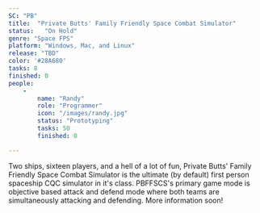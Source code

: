 ```yaml
---
SC: "PB"
title:  "Private Butts' Family Friendly Space Combat Simulator"
status:   "On Hold"
genre: "Space FPS"
platform: "Windows, Mac, and Linux"
release: "TBD"
color: '#28A680'
tasks: 8
finished: 0
people:
    -
        name: "Randy"
        role: "Programmer"
        icon: "/images/randy.jpg"
        status: "Prototyping"
        tasks: 50
        finished: 0

---
```

Two ships, sixteen players, and a hell of a lot of fun, Private Butts' Family Friendly Space Combat Simulator is the ultimate (by default) first person spaceship CQC simulator in it's class. PBFFSCS's primary game mode is objective based attack and defend mode where both teams are simultaneously attacking and defending. More information soon!
